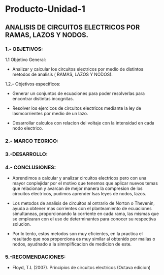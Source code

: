 # Producto-Unidad-1

## ANALISIS DE CIRCUITOS ELECTRICOS POR RAMAS, LAZOS Y NODOS.



### 1.- OBJETIVOS:

1.1 Objetivo General:

- Analizar y calcular los circuitos electricos por medio de distintos metodos de analisis ( RAMAS, LAZOS Y NODOS).

1.2.-  Objetivos especificos:

-  Generar un conjuntos de ecuaciones  para poder resolverlas para encontrar distintas incognitas.

- Resolver los ejercicos de circuitos electricos mediante la ley de lasmcorrientes por medio de un lazo.

- Desarrollar calculos con relacion del voltaje con la  intensidad en cada nodo electrico.

### 2.- MARCO TEORICO:



### 3.-DESARROLLO:





### 4.- CONCLUSIONES:


-  Aprendimos a calcular y analizar circuitos electricos pero con una mayor conplejidar por el motivo que tenemos que aplicar nuevos temas que relacionan y avarcan de mejor manera la compresion de los circuitos electricos, pudimos aprender lsas leyes de nodos, lazos.

- Los metodos de analisis de circuitos al ontrario de Norton o Thevenin, ayuda a obtener mas corrientes con el planteamiento de ecuaciones simultaneas, proporcionando la corriente en cada rama, las mismas que se emplearan con el uso de determinantes para conocer su respectiva solucion.

- Por lo tento, estos metodos son muy eficientes, en la practica el resultado que nos proporciona es muy similar al obtenido por mallas o nodos, ayudnado a la simnplificacion de medicion de este.


### 5.-RECOMENDACIONES:

-  Floyd, T.L (2007). Principios de circuitos electricos (Octava edicion)
